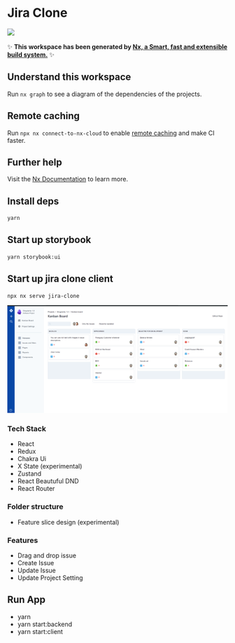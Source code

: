 # Jira Clone

<a alt="Nx logo" href="https://nx.dev" target="_blank" rel="noreferrer"><img src="https://raw.githubusercontent.com/nrwl/nx/master/images/nx-logo.png" width="45"></a>

✨ **This workspace has been generated by [Nx, a Smart, fast and extensible build system.](https://nx.dev)** ✨

## Understand this workspace

Run `nx graph` to see a diagram of the dependencies of the projects.

## Remote caching

Run `npx nx connect-to-nx-cloud` to enable [remote caching](https://nx.app) and make CI faster.

## Further help

Visit the [Nx Documentation](https://nx.dev) to learn more.

## Install deps

```bash
yarn
```

## Start up storybook

```bash
yarn storybook:ui
```

## Start up jira clone client

```bash
npx nx serve jira-clone
```

![alt text](readme-doc/image.png)

### Tech Stack
- React
- Redux 
- Chakra Ui
- X State (experimental)
- Zustand
- React Beautuful DND
- React Router

### Folder structure
- Feature slice design (experimental)

### Features
- Drag and drop issue
- Create Issue
- Update Issue
- Update Project Setting

## Run App
- yarn 
- yarn start:backend
- yarn start:client
